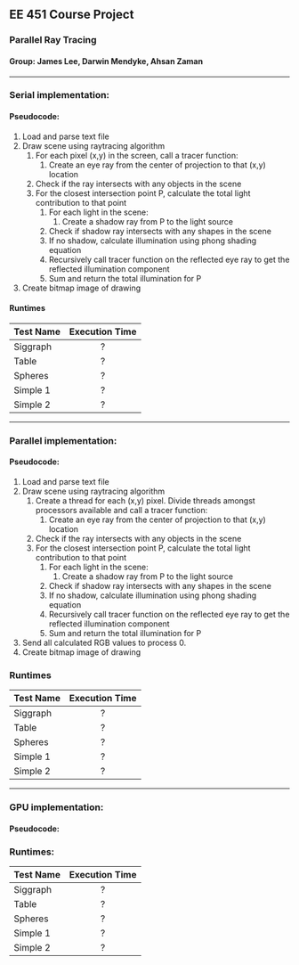 ## EE 451 Course Project
### Parallel Ray Tracing

#### Group: James Lee, Darwin Mendyke, Ahsan Zaman

---

### Serial implementation:
#### Pseudocode:
1. Load and parse text file
2. Draw scene using raytracing algorithm
    1. For each pixel (x,y) in the screen, call a tracer function:
        1. Create an eye ray from the center of projection to that (x,y) location
	2. Check if the ray intersects with any objects in the scene
	3. For the closest intersection point P, calculate the total light contribution to that point
	    1. For each light in the scene:
	        1. Create a shadow ray from P to the light source
		2. Check if shadow ray intersects with any shapes in the scene
		3. If no shadow, calculate illumination using phong shading equation
	    2. Recursively call tracer function on the reflected eye ray to get the reflected illumination component
	    3. Sum and return the total illumination for P
3. Create bitmap image of drawing

#### Runtimes
| Test Name        | Execution Time          
| ------------- |:-------------:| 
| Siggraph      | ? | 
| Table      | ?      |  
| Spheres | ?      |  
| Simple 1 | ?      |  
| Simple 2 | ?      |  

---

### Parallel implementation:
#### Pseudocode:
1. Load and parse text file
2. Draw scene using raytracing algorithm
    1. Create a thread for each (x,y) pixel. Divide threads amongst processors available and call a tracer function:
        1. Create an eye ray from the center of projection to that (x,y) location
	2. Check if the ray intersects with any objects in the scene
	3. For the closest intersection point P, calculate the total light contribution to that point
	    1. For each light in the scene:
	        1. Create a shadow ray from P to the light source
		2. Check if shadow ray intersects with any shapes in the scene
		3. If no shadow, calculate illumination using phong shading equation
	    2. Recursively call tracer function on the reflected eye ray to get the reflected illumination component
	    3. Sum and return the total illumination for P
3. Send all calculated RGB values to process 0.
3. Create bitmap image of drawing

### Runtimes

| Test Name        | Execution Time          
| ------------- |:-------------:| 
| Siggraph      | ? | 
| Table      | ?      |  
| Spheres | ?      |  
| Simple 1 | ?      |  
| Simple 2 | ?      |  


---

### GPU implementation:
#### Pseudocode:


### Runtimes:

| Test Name        | Execution Time          
| ------------- |:-------------:| 
| Siggraph      | ? | 
| Table      | ?      |  
| Spheres | ?      |  
| Simple 1 | ?      |  
| Simple 2 | ?      |  

